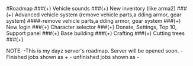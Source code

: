 #Roadmap
###(+) Vehicle sounds
###(+) New inventory (like arma2)
###(+) Advanced vehicle system (remove vehicle parts,a dding armor, gear system)
####-remove vehicle parts,a dding armor, gear system
###(+) New login
###(+) Character selector
###(+) Donate, Settings, Top 10, Support panel
###(+) Base building
###(+) Crafting
###(+) Cutting trees
###(+) 


NOTE: -This is my dayz server's roadmap. Server will be opened soon.
      - Finished jobs shown as +
      - unfinished jobs shown as -
